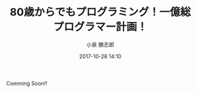﻿---
title: 80歳からでもプログラミング！一億総プログラマー計画！
description: "80歳からでもプログラミング！一億総プログラマー計画！"
date: 2017-10-28 14:10
sessionlevel: 50
author: "小泉 勝志郎"
category: sessions
---
Comming Soon!!
